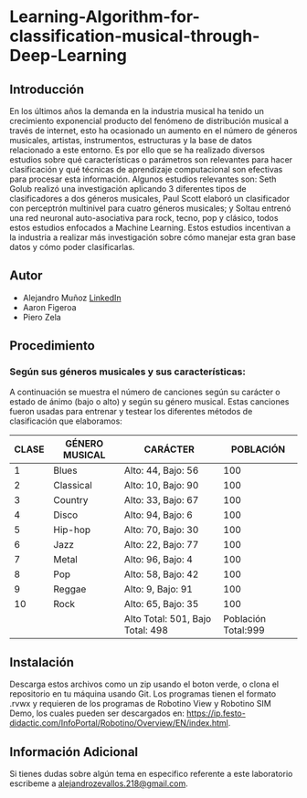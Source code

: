 # Learning-Algorithm-for-classification-musical-through-Deep-Learning

## Introducción
En los últimos años la demanda en la industria musical ha tenido un crecimiento exponencial producto del fenómeno de distribución musical a través de internet, esto ha ocasionado un aumento en el número de géneros musicales, artistas, instrumentos, estructuras y la base de datos relacionado a este entorno. Es por ello que se ha realizado diversos estudios sobre qué características o parámetros son relevantes para hacer clasificación y qué técnicas de aprendizaje computacional son efectivas para procesar esta información. Algunos estudios relevantes son: Seth Golub realizó una investigación aplicando 3 diferentes tipos de clasificadores a dos géneros musicales, Paul Scott elaboró un clasificador con perceptrón multinivel para cuatro géneros musicales; y Soltau entrenó una red neuronal auto-asociativa para rock, tecno, pop y clásico, todos estos estudios enfocados a Machine Learning. Estos estudios incentivan a la industria a realizar más investigación sobre cómo manejar esta gran base datos y cómo poder clasificarlas.

## Autor
* Alejandro Muñoz [LinkedIn](https://www.linkedin.com/in/alejandromz2/)
* Aaron Figeroa
* Piero Zela

## Procedimiento
### Según sus géneros musicales y sus características:
A continuación se muestra el número de canciones según su carácter o estado de ánimo (bajo o alto) y según su género musical. Estas canciones fueron usadas para entrenar y testear los diferentes métodos de clasificación que elaboramos:

| CLASE | GÉNERO MUSICAL | CARÁCTER | POBLACIÓN|
|-------|-------|--------------------|---|
| 1     | Blues | Alto: 44, Bajo: 56 |100|
| 2     | Classical | Alto: 10, Bajo: 90 |100|
| 3     | Country | Alto: 33, Bajo: 67 |100|
| 4     | Disco | Alto: 94, Bajo: 6 |100|
| 5     | Hip-hop | Alto: 70, Bajo: 30 |100|
| 6     | Jazz | Alto: 22, Bajo: 77 |100|
| 7     | Metal | Alto: 96, Bajo: 4 |100|
| 8     | Pop | Alto: 58, Bajo: 42 |100|
| 9     | Reggae | Alto: 9, Bajo: 91 |100|
| 10    | Rock | Alto: 65, Bajo: 35 |100|
|       |      |Alto Total: 501,     Bajo Total: 498| Población Total:999|


## Instalación
Descarga estos archivos como un zip usando el boton verde, o clona el repositorio en tu máquina usando Git. 
Los programas tienen el formato .rvwx y requieren de los programas de Robotino View y Robotino SIM Demo, los cuales pueden ser descargados en: https://ip.festo-didactic.com/InfoPortal/Robotino/Overview/EN/index.html. 

## Información Adicional
Si tienes dudas sobre algún tema en especifico referente a este laboratorio escribeme a alejandrozevallos.218@gmail.com. 
